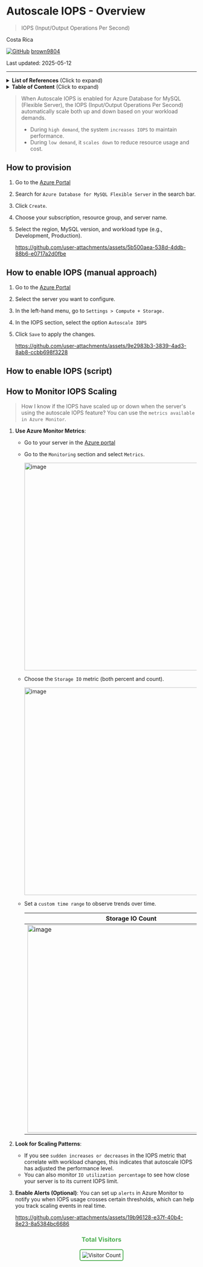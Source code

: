 # Autoscale IOPS - Overview 

> IOPS (Input/Output Operations Per Second)

Costa Rica

[![GitHub](https://img.shields.io/badge/--181717?logo=github&logoColor=ffffff)](https://github.com/)
[brown9804](https://github.com/brown9804)

Last updated: 2025-05-12

----------

<details>
<summary><b>List of References</b> (Click to expand)</summary>

- [Storage IOPS in Azure Database for MySQL - Flexible Server](https://learn.microsoft.com/en-us/azure/mysql/flexible-server/concepts-storage-iops#how-do-i-know-that-iops-have-scaled-up-and-scaled-down-when-the-server-is-using-the-autoscale-iops-feature-can-i-monitor-iops-usage-for-my-server)
- [Azure Database for MySQL - Flexible Server service tiers](https://learn.microsoft.com/en-us/azure/mysql/flexible-server/concepts-service-tiers-storage#service-tiers-size-and-server-types)
- [Autoscale IOPS for Azure Database for MySQL - Flexible Server - General Availability](https://techcommunity.microsoft.com/blog/adformysql/autoscale-iops-for-azure-database-for-mysql---flexible-server---general-availabi/3884602)

</details>

<details>
<summary><b>Table of Content</b> (Click to expand)</summary>

- [How to provision](#how-to-provision)
- [How to enable IOPS (manual approach)](#how-to-enable-iops-manual-approach)
- [How to enable IOPS (script)](#how-to-enable-iops-script)
- [How to Monitor IOPS Scaling](#how-to-monitor-iops-scaling)

</details>

> When Autoscale IOPS is enabled for Azure Database for MySQL (Flexible Server), the IOPS (Input/Output Operations Per Second) automatically scale both up and down based on your workload demands. <br/>
>
> - During `high demand`, the system `increases IOPS` to maintain performance.
> - During `low demand`, it `scales down` to reduce resource usage and cost.

## How to provision 

1. Go to the [Azure Portal](https://portal.azure.com/)
2. Search for `Azure Database for MySQL Flexible Server` in the search bar.
3. Click `Create`.
4. Choose your subscription, resource group, and server name.
5. Select the region, MySQL version, and workload type (e.g., Development, Production).

     <https://github.com/user-attachments/assets/5b500aea-538d-4ddb-88b6-e0717a2d0fbe>

## How to enable IOPS (manual approach)

1. Go to the [Azure Portal](https://portal.azure.com/)
2. Select the server you want to configure.
3. In the left-hand menu, go to `Settings > Compute + Storage.`
4. In the IOPS section, select the option `Autoscale IOPS`
5. Click `Save` to apply the changes.

     <https://github.com/user-attachments/assets/9e2983b3-3839-4ad3-8ab8-ccbb698f3228>

## How to enable IOPS (script)

## How to Monitor IOPS Scaling

> How I know if the IOPS have scaled up or down when the server's using the autoscale IOPS feature? You can use the `metrics available in Azure Monitor`. 

1. **Use Azure Monitor Metrics**:
   - Go to your server in the [Azure portal](https://portal.azure.com/)
   - Go to the `Monitoring` section and select `Metrics`.
          
     <img width="550" alt="image" src="https://github.com/user-attachments/assets/f08afb04-e271-4ac3-8594-e3e98a9bfd2e" />

   - Choose the `Storage IO` metric (both percent and count).

     <img width="550" alt="image" src="https://github.com/user-attachments/assets/ca585f55-e943-413d-9477-f26c099a1e66" />

   - Set a `custom time range` to observe trends over time.

     | Storage IO Count | Storage IO Percent |
     | --- | --- | 
     | <img width="550" alt="image" src="https://github.com/user-attachments/assets/9be08df9-3fe6-4010-9e75-487a325d0acb" /> | <img width="550" alt="image" src="https://github.com/user-attachments/assets/c5f7f45d-303d-48ce-82a4-00685da29849" /> |

2. **Look for Scaling Patterns**:
   - If you see `sudden increases or decreases` in the IOPS metric that correlate with workload changes, this indicates that autoscale IOPS has adjusted the performance level.
   - You can also monitor `IO utilization percentage` to see how close your server is to its current IOPS limit.
3. **Enable Alerts (Optional)**: You can set up `alerts` in Azure Monitor to notify you when IOPS usage crosses certain thresholds, which can help you track scaling events in real time.

   <https://github.com/user-attachments/assets/19b96128-e37f-40b4-8e23-8a5384bc6686>

<div align="center">
  <h3 style="color: #4CAF50;">Total Visitors</h3>
  <img src="https://profile-counter.glitch.me/brown9804/count.svg" alt="Visitor Count" style="border: 2px solid #4CAF50; border-radius: 5px; padding: 5px;"/>
</div>
